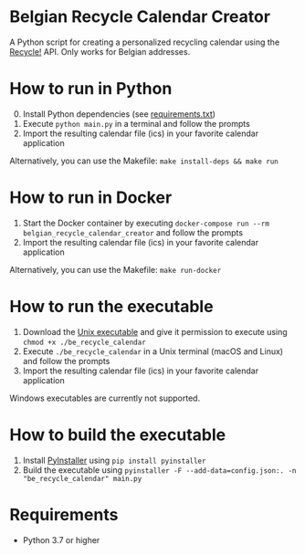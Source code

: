 # Belgian Recycle Calendar Creator

A Python script for creating a personalized recycling calendar using the [Recycle!](https://recycleapp.be) API. Only works for Belgian addresses.

# How to run in Python

0. Install Python dependencies (see [requirements.txt](requirements.txt))
1. Execute `python main.py` in a terminal and follow the prompts
2. Import the resulting calendar file (ics) in your favorite calendar application

Alternatively, you can use the Makefile: `make install-deps && make run`

# How to run in Docker

1. Start the Docker container by executing `docker-compose run --rm belgian_recycle_calendar_creator` and follow the prompts
2. Import the resulting calendar file (ics) in your favorite calendar application

Alternatively, you can use the Makefile: `make run-docker`

# How to run the executable

1. Download the [Unix executable](dist/be_recycle_calendar) and give it permission to execute using `chmod +x ./be_recycle_calendar`
2. Execute `./be_recycle_calendar` in a Unix terminal (macOS and Linux) and follow the prompts
3. Import the resulting calendar file (ics) in your favorite calendar application

Windows executables are currently not supported.

# How to build the executable

1. Install [PyInstaller](https://www.pyinstaller.org/) using `pip install pyinstaller`
2. Build the executable using `pyinstaller -F --add-data=config.json:. -n "be_recycle_calendar" main.py`

# Requirements

* Python 3.7 or higher
